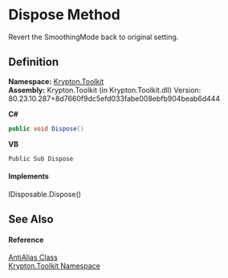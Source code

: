 # Dispose Method


Revert the SmoothingMode back to original setting.



## Definition
**Namespace:** <a href="79d2eac2-21f4-54ff-7552-b20c33c30600.md">Krypton.Toolkit</a>  
**Assembly:** Krypton.Toolkit (in Krypton.Toolkit.dll) Version: 80.23.10.287+8d7660f9dc5efd033fabe008ebfb904beab6d444

**C#**
``` C#
public void Dispose()
```
**VB**
``` VB
Public Sub Dispose
```



#### Implements
IDisposable.Dispose()  


## See Also


#### Reference
<a href="26e6a38f-fc3e-9aec-04ae-2d22cfc00fa4.md">AntiAlias Class</a>  
<a href="79d2eac2-21f4-54ff-7552-b20c33c30600.md">Krypton.Toolkit Namespace</a>  
